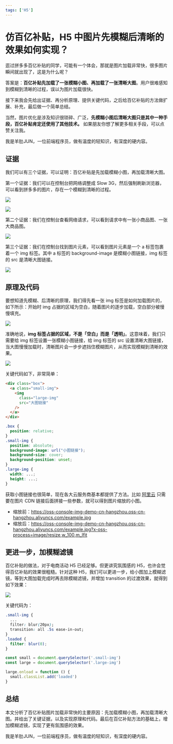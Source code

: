 ```yaml
---
tags: ['H5']
---
```


# 仿百亿补贴，H5 中图片先模糊后清晰的效果如何实现？

逛过拼多多百亿补贴的同学，可能有一个体会，那就是图片加载非常快，很多图片瞬间就出现了，这是为什么呢？

答案是：**百亿补贴先加载了一张模糊小图、再加载了一张清晰大图**。用户很难感知到模糊到清晰的过程，误以为图片加载很快。

接下来我会先给出证据、再分析原理、提供关键代码，之后给百亿补贴的方法做扩展、补充，最后做一个简单总结。

当然，图片优化是涉及知识很琐碎、广泛，**先模糊小图后清晰大图只是其中一种手段，百亿补贴肯定还使用了其他技术。** 如果朋友你想了解更多相关手段，可以点赞关注我。

我是羊肚JUN，一位前端程序员，做有温度的轻知识，有深度的硬内容。

## 证据

我们可以有三个证据，可以证明：百亿补贴是先加载模糊小图，再加载清晰大图。

第一个证据：我们可以在控制台把网络调整成 Slow 3G，然后强制刷新浏览器，可以看到拼多多的图片，存在一个模糊到清晰的过程。

![](./img/Slow-3G.png)

![](./img/pdd-load.gif)

第二个证据：我们在控制台查看网络请求，可以看到请求中有一张小商品图、一张大商品图。

![](./img/product.png)

第三个证据：我们在控制台找到图片元素，可以看到图片元素是一个 a 标签包裹着一个 img 标签。其中 a 标签的 background-image 是模糊小图链接，img 标签的 src 是清晰大图链接。

![](./img/pdd-console.png)

## 原理及代码

要想知道先模糊、后清晰的原理，我们得先看一张 img 标签是如何加载图片的，如下所示：开始时 img 占据的区域为空白，随着图片的逐步加载，空白部分被慢慢填充。

![](./img/avatar-load.gif)

准确地说，**img 标签占据的区域，不是「空白」而是「透明」**。这意味着，我们只需要给 img 标签设置一张模糊小图链接，给 img 标签的 src 设置清晰大图链接，当大图慢慢加载时，清晰图片会一步步遮挡住模糊图片，从而实现模糊到清晰的效果。

![](./img/avatar-blur-to-clear.gif)

关键代码如下，非常简单：

```html
<div class="box">
  <a class="small-img">
    <img
      class="large-img"
      src="大图链接"
    />
  </a>
</div>
```

```css
.box {
  position: relative;
}
.small-img {
  position: absolute;
  background-image: url("小图链接");
  background-size: cover;
  background-position: unset;
}
.large-img {
  width: ...;
  height: ...;
}
```

获取小图链接也很简单，现在各大云服务商基本都提供了方法。比如 [阿里云](https://help.aliyun.com/zh/oss/user-guide/resize-images-4?spm=a2c4g.11186623.0.0.1acf21edXNFC2F) 只需要在图片 CDN 链接后面拼接一些参数，就可以得到图片缩放的小图。

- 缩放前：https://oss-console-img-demo-cn-hangzhou.oss-cn-hangzhou.aliyuncs.com/example.jpg
- 缩放后：https://oss-console-img-demo-cn-hangzhou.oss-cn-hangzhou.aliyuncs.com/example.jpg?x-oss-process=image/resize,w_100,m_lfit

## 更进一步，加模糊滤镜

百亿补贴的做法，对于电商活动 H5 已经足够。但更讲究氛围感的 H5，也许会觉得百亿补贴的效果很粗糙。针对这种 H5，我们可以更进一步，给小图加上模糊滤镜，等到大图加载完成时再去除模糊滤镜，并增加 transition 的过渡效果，就得到如下效果：

![](./img/blur-20-to-0.gif)

关键代码为：

```css
.small-img {
  ...
  filter: blur(20px);
  transition: all .5s ease-in-out;
}
.loaded {
  filter: blur(0);
}
```

```js
const small = document.querySelector('.small-img')
const large = document.querySelector('.large-img')

large.onload = function () {
  small.classList.add('loaded')
}
```

## 总结

本文分析了百亿补贴图片加载非常快的主要原因：先加载模糊小图，再加载清晰大图。并给出了关键证据，以及实现原理和代码。最后在百亿补贴方法的基础上，增加模糊滤镜，实现了更有氛围感的效果。

我是羊肚JUN，一位前端程序员，做有温度的轻知识，有深度的硬内容。
